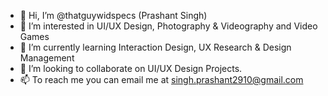 - 👋 Hi, I’m @thatguywidspecs (Prashant Singh)
- 👀 I’m interested in UI/UX Design, Photography & Videography and Video Games
- 🌱 I’m currently learning Interaction Design, UX Research & Design Management
- 💞️ I’m looking to collaborate on UI/UX Design Projects.
- 📫 To reach me you can email me at singh.prashant2910@gmail.com

<!---
thatguywidspecs/thatguywidspecs is a ✨ special ✨ repository because its `README.md` (this file) appears on your GitHub profile.
You can click the Preview link to take a look at your changes.
--->
